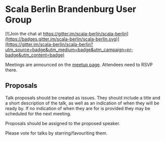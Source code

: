 # Scala Berlin Brandenburg User Group

[![Join the chat at https://gitter.im/scala-berlin/scala-berlin](https://badges.gitter.im/scala-berlin/scala-berlin.svg)](https://gitter.im/scala-berlin/scala-berlin?utm_source=badge&utm_medium=badge&utm_campaign=pr-badge&utm_content=badge)

Meetings are announced 
on the [meetup page](https://www.meetup.com/Scala-Berlin-Brandenburg/). Attendees need to
RSVP there.


Proposals
---------

Talk proposals should be created as issues. They should include a title 
and a short description of the talk, as well as an indication of when
they will be ready by. If no indication of when they are for is provided 
they may be scheduled for the next meeting.

Proposals should be assigned to the proposed speaker.

Please vote for talks by starring/favouriting them.
